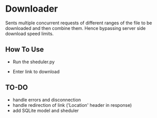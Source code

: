 # Downloader

Sents multiple concurrent requests of different ranges of the file to be downloaded and then combine them. Hence bypassing server side download speed limits.

## How To Use

- Run the sheduler.py

- Enter link to download

## TO-DO
- handle errors and disconnection
- handle redirection of link ('Location' header in response)
- add SQLite model and sheduler